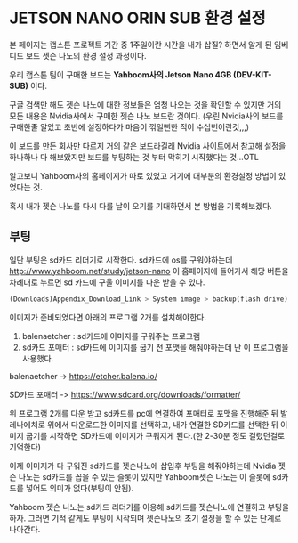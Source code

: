 # JETSON NANO ORIN SUB 환경 설정

본 페이지는 캡스톤 프로젝트 기간 중 1주일이란 시간을 내가 삽질? 하면서 알게 된 임베디드 보드 젯슨 나노의 환경 설정 과정이다.

우리 캡스톤 팀이 구매한 보드는 **Yahboom사의 Jetson Nano 4GB (DEV-KIT-SUB)** 이다.

구글 검색만 해도 젯슨 나노에 대한 정보들은 엄청 나오는 것을 확인할 수 있지만 거의 모든 내용은 Nvidia사에서 구매한 젯슨 나노 보드란 것이다. (우린 Nvidia사의 보드를 구매한줄 알았고 초반에 설정하다가 마음이 꺾일뻔한 적이 수십번이란것,,,)

이 보드를 만든 회사만 다르지 거의 같은 보드라길래 Nvidia 사이트에서 참고해 설정을 하나하나 다 해보았지만 보드를 부팅하는 것 부터 막히기 시작했다는 것...OTL

알고보니 Yahboom사의 홈페이지가 따로 있었고 거기에 대부분의 환경설정 방법이 있었다는 것.

혹시 내가 젯슨 나노를 다시 다룰 날이 오기를 기대하면서 본 방법을 기록해보겠다.
## 부팅

일단 부팅은 sd카드 리더기로 시작한다. sd카드에 os를 구워야하는데 http://www.yahboom.net/study/jetson-nano 이 홈페이지에 들어가서 해당 버튼을 차례대로 누르면 sd 카드에 구울 이미지를 다운 받을 수 있다.

~~~Python
(Downloads)Appendix_Download_Link > System image > backup(flash drive).rar 다운로드
~~~

이미지가 준비되었다면 아래의 프로그램 2개를 설치해야한다.

1. balenaetcher : sd카드에 이미지를 구워주는 프로그램
2. sd카드 포매터 : sd카드에 이미지를 굽기 전 포맷을 해줘야하는데 난 이 프로그램을 사용했다.

  balenaetcher -> https://etcher.balena.io/
  
  SD카드 포매터 -> https://www.sdcard.org/downloads/formatter/

위 프로그램 2개를 다운 받고 sd카드를 pc에 연결하여 포매터로 포맷을 진행해준 뒤 발레나에처로 위에서 다운로드한 이미지를 선택하고, 내가 연결한 SD카드를 선택한 뒤 이미지 굽기를 시작하면 SD카드에 이미지가 구워지게 된다.(한 2-30분 정도 걸렸던걸로 기억한다)

이제 이미지가 다 구워진 sd카드를 젯슨나노에 삽입후 부팅을 해줘야하는데 Nvidia 젯슨 나노는 sd카드를 꼽을 수 있는 슬롯이 있지만 Yahboom젯슨 나노는 이 슬롯에 sd카드를 넣어도 의미가 없다(부팅이 안됨).

Yahboom 젯슨 나노는 sd카드 리더기를 이용해 sd카드를 젯슨나노에 연결하고 부팅을 하자. 그러면 기적 같게도 부팅이 시작되며 젯슨나노의 초기 설정을 할 수 있는 단계로 나아간다.

